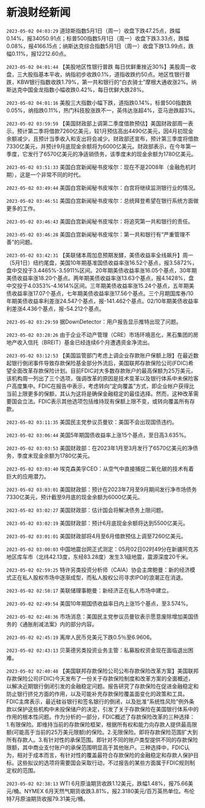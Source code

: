 # 新浪财经新闻
`2023-05-02 04:03:29` 道琼斯指数5月1日（周一）收盘下跌47.25点，跌幅0.14%，报34050.91点；标普500指数5月1日（周一）收盘下跌3.33点，跌幅0.08%，报4166.15点；纳斯达克综合指数5月1日（周一）收盘下跌13.99点，跌幅0.11%，报12212.60点。

`2023-05-02 04:01:44` 【美股地区性银行普跌 每日优鲜重挫近30%】美股周一收盘，三大股指基本平收，纳指初步收跌0.1%，道指收跌约50点。地区性银行普跌，KBW银行指数收跌1.79%，第一共和银行的“白衣骑士”摩根大通收涨2%。纳斯达克中国金龙指数小幅收跌0.42%，每日优鲜大跌28%。

`2023-05-02 04:01:16` 美股三大指数小幅下跌，道指跌0.14%，标普500指数跌0.05%，纳指跌0.11%，热门科技股涨跌不一，英伟达涨超4%，亚马逊跌超3%。

`2023-05-02 03:59:59` 【美国财政部上调第二季度借款预估】美国财政部周一表示，预计第二季将借款7260亿美元，较1月预估高出4490亿美元，因4月初现金余额减少，且预计当季收入和支出将会减少。财政部还宣布，预计第三季度将借款7330亿美元，并预计9月底现金余额将为6000亿美元。财政部表示，在今年第一季度，它发行了6570亿美元的净适销债务，该季度末的现金余额为1780亿美元。

`2023-05-02 03:51:33` 美国白宫新闻秘书皮埃尔：现在不是2008年（金融危机时期），这是一个非常不同的时代。

`2023-05-02 03:49:44` 美国白宫新闻秘书皮埃尔：白宫将继续监测银行业的情况。

`2023-05-02 03:46:51` 美国白宫新闻秘书皮埃尔：总统拜登希望在银行系统方面做更多的工作。

`2023-05-02 03:46:43` 美国白宫新闻秘书皮埃尔：将追究第一共和银行的责任。

`2023-05-02 03:46:28` 美国白宫新闻秘书皮埃尔：第一共和银行有“严重管理不善”的问题。

`2023-05-02 03:42:31` 【美联储本周加息预期发酵，美债收益率全线飙升】周一（5月1日）纽约尾盘，美国10年期基准国债收益率涨16.52个基点，报3.5872%，盘中交投于3.4465%-3.5911%区间。20年期美债收益率涨16.05个基点，30年期美债收益率涨18.20个基点。两年期美债收益率涨13.63个基点，报4.1428%，盘中交投于4.0353%-4.1614%区间。三年期美债收益率涨15.24个基点，五年期美债收益率涨17.07个基点，七年期美债收益率涨17.56个基点。三个月期国库券/10年期美债收益率利差涨24.547个基点，报-141.462个基点。02/10年期美债收益率利差涨4.436个基点，报-54.212个基点。

`2023-05-02 03:29:59` 据DownDetector：用户报告显示推特出现了问题。

`2023-05-02 03:28:26` 由于企业不动产管理（CRE）市场环境恶化，黑石集团的房地产收入信托（BREIT）基金已经连续6个月遭遇资金净流出。

`2023-05-02 03:12:53` 【美国监管部门考虑上调企业存款账户保额上限】在最近数起银行倒闭事件导致存款保险基金部分外流后，美国联邦存款保险公司(FDIC)希望全面改革存款保险计划。目前FDIC对大多数存款账户的最高保额为25万美元，该机构周一列出了三个选项，强调改革的原因是技术变革以及银行体系中未保险客户高度集中。FDIC在报告中表示，考虑转向“定向覆盖”方式，即企业帐户获得比当前上限更多的保额，其认为这将是确保金融稳定的最佳选择。然而，这种改革需要国会立法。FDIC表示其他选项包括维持现有保额上限不变，或转向覆盖所有存款。

`2023-05-02 03:11:35` 美国民主党参议员曼钦：美国不会出现国债违约。

`2023-05-02 03:06:44` 美国5年期国债收益率上涨15个基点，至日高3.635%。

`2023-05-02 03:03:53` 美国财政部：在2023年1月至3月发行了6570亿美元的净债务，季度末现金余额为1780亿美元。

`2023-05-02 03:03:40` 埃克森美孚CEO：从空气中直接捕捉二氧化碳的技术有着巨大的应用潜力。

`2023-05-02 03:03:01` 美国财政部：预计在2023年7月至9月期间发行净市场债务7330亿美元，预计截至9月底的现金余额为6000亿美元。

`2023-05-02 03:02:27` 美国财政部：估计国会将解决债务上限问题。

`2023-05-02 03:02:19` 美国财政部：预计6月底现金余额将达到5500亿美元。

`2023-05-02 03:01:01` 美国财政部将4月至6月借款预估上调至7260亿美元。

`2023-05-02 03:00:03` 中国地震台网正式测定：05月02日02时49分在新疆阿克苏地区库车市（北纬42.13度，东经83.28度）发生3.1级地震，震源深度20千米。

`2023-05-02 02:59:25` 特许另类投资分析师（CAIA）协会主席鲍曼：新的经济模式正在私人股权市场中逐渐成型，而私人股权公司寻求IPO的浪潮正在消退。

`2023-05-02 02:58:17` 美联储理事鲍曼：新经济正在私人市场中建立。

`2023-05-02 02:49:54` 美国10年期国债收益率日内上涨15个基点，至3.574%。

`2023-05-02 02:48:36` 市场消息：美国民主党参议员曼钦表示愿意废除增加美国债务的《通胀削减法案》内的部分内容。

`2023-05-02 02:45:19` 离岸人民币兑美元下跌0.5％至6.9606。

`2023-05-02 02:43:13` 贝莱德另类投资业务主管：私募股权资金现在面临退出困难。

`2023-05-02 02:40:48` 【美国联邦存款保险公司公布存款保险改革方案】美国联邦存款保险公司(FDIC)今天发布了一份关于存款保险制度和改革方案的全面概述，以解决近期银行倒闭引发的金融稳定问题。报告研究了存款保险在促进金融稳定和防止银行挤兑方面的作用，以及可能补充存款保险覆盖面变化的政策和工具。FDIC主席表示，最近硅谷银行和签名银行的倒闭，以及批准“系统性风险”例外条款以保护这些机构中未投保储户的决定，引发了关于存款保险在美国银行体系中的作用的根本性问题。作为分析的一部分，FDIC概述了存款保险改革的三种选择：1.有限保险。即维持当前的存款保险框架，根据所有权和能力向存款人提供最高限额(可能高于当前的25万美元限额)的保险。2.无限保险。即将存款保险范围扩大到所有存款人。3.有针对性的承保范围。即针对不同的账户类型提供不同的存款保险限额，其中商业支付账户的承保范围明显高于其他账户。三种选择中，FDIC认为，相对于成本而言，有针对性的覆盖最符合存款保险的金融稳定和存款人保护目标。这些拟议的选项将需要国会采取行动，不过报告的某些方面属于FDIC规则制定权的范围。

`2023-05-02 02:38:13` WTI 6月原油期货收跌1.12美元，跌幅1.48%，报75.66美元/桶。NYMEX 6月天然气期货收跌3.81%，报2.3180美元/百万英热单位。布伦特7月原油期货收报79.31美元/桶。

